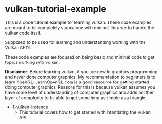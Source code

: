 # vulkan-tutorial-example

This is a code tutorial example for learning vulkan. These code examples are meant to be completely standalone with minimal libraries to handle the vulkan code itself.

Supposed to be used for learning and understanding working with the Vulkan API's.

These code examples are focused on being basic and minimal code to get topics working with vulkan.

**Disclaimer**: Before learning vulkan, if you are new to graphics programming and never done computer graphics. My recommendation to beginners is to learn OpenGL. LearnOpenGL.com is a good resource for getting started doing computer graphics. Reasons for this is because vulkan assumes you have some level of understanding of computer graphics and adds another layer of complexity to be able to get something as simple as a triangle.

* 1-vulkan-instance
    * This tutorial covers how to get started with intantiating the vulkan API.